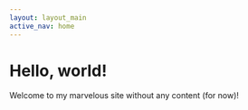 ```yaml
---
layout: layout_main
active_nav: home
---
```

  <div class="container">
    <div class="row">
      <div class="col-lg-12 text-center">
        <h1 class="mt-5">Hello, world!</h1>
        <p class="lead">Welcome to my marvelous site without any content (for now)!</p>
        <!-- <ul class="list-unstyled">
          <li>Bootstrap 4.5.3</li>
          <li>jQuery 3.5.1</li>
        </ul> -->
      </div>
    </div>
  </div>